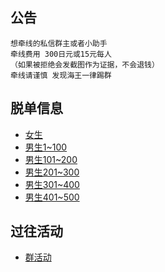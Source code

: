 
## 公告
```
想牵线的私信群主或者小助手
牵线费用 300日元或15元每人
（如果被拒绝会发截图作为证据，不会退钱）
牵线请谨慎 发现海王一律踢群
```

## 脱单信息
* [女生](https://github.com/141801/info/blob/main/women.md )
* [男生1~100](https://github.com/141801/info/blob/main/men_100.md)
* [男生101~200](https://github.com/141801/info/blob/main/men_200.md)
* [男生201~300](https://github.com/141801/info/blob/main/men_300.md)
* [男生301~400](https://github.com/141801/info/blob/main/men_400.md)
* [男生401~500](https://github.com/141801/info/blob/main/men_500.md)

## 过往活动
* [群活动](https://github.com/141801/info/blob/main/activity.md)

